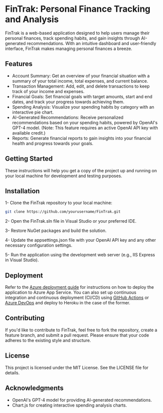 # FinTrak: Personal Finance Tracking and Analysis

FinTrak is a web-based application designed to help users manage their personal finances, track spending habits, and gain insights through AI-generated recommendations. 
With an intuitive dashboard and user-friendly interface, FinTrak makes managing personal finances a breeze.

## Features
- Account Summary: Get an overview of your financial situation with a summary of your total income, total expenses, and current balance.
- Transaction Management: Add, edit, and delete transactions to keep track of your income and expenses.
- Financial Goals: Set financial goals with target amounts, start and end dates, and track your progress towards achieving them.
- Spending Analysis: Visualize your spending habits by category with an interactive pie chart.
- AI-Generated Recommendations: Receive personalized recommendations based on your spending habits, powered by OpenAI's GPT-4 model. (Note: This feature requires an active OpenAI API key with available credit.)
- Reports: Generate financial reports to gain insights into your financial health and progress towards your goals.

## Getting Started
These instructions will help you get a copy of the project up and running on your local machine for development and testing purposes.

## Installation
1- Clone the FinTrak repository to your local machine:

````bash
git clone https://github.com/yourusername/FinTrak.git
````
2- Open the FinTrak.sln file in Visual Studio or your preferred IDE.

3- Restore NuGet packages and build the solution.

4- Update the appsettings.json file with your OpenAI API key and any other necessary configuration settings.

5- Run the application using the development web server (e.g., IIS Express in Visual Studio).

## Deployment
Refer to the [Azure deployment guide](https://azure.microsoft.com/en-us/resources/whitepapers/developer-guide-to-azure/) for instructions on how to deploy the application to Azure App Service. You can also set up continuous integration and continuous deployment (CI/CD) using [GitHub Actions](https://docs.github.com/en/actions) or [Azure DevOps](https://learn.microsoft.com/en-us/azure/devops/?view=azure-devops) and deploy to Heroku in the case of the former.

## Contributing
If you'd like to contribute to FinTrak, feel free to fork the repository, create a feature branch, and submit a pull request. Please ensure that your code adheres to the existing style and structure.

## License
This project is licensed under the MIT License. See the LICENSE file for details.

## Acknowledgments
- OpenAI's GPT-4 model for providing AI-generated recommendations.
- Chart.js for creating interactive spending analysis charts.



